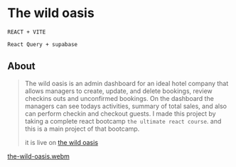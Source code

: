 # The wild oasis

`REACT + VITE`

`React Query + supabase`

## About

> The wild oasis is an admin dashboard for an ideal hotel company that allows managers to create, update, and delete bookings, review checkins outs and unconfirmed bookings.
> On the dashboard the managers can see todays activities, summary of total sales, and also can perform checkin and checkout guests.
> I made this project by taking a complete react bootcamp `the ultimate react course`. and this is a main project of that bootcamp.
>
> it is live on [the wild oasis](https://the-wild-oasis-pro.vercel.app/)

[the-wild-oasis.webm](https://github.com/BaGorK/the-wild-oasis/assets/121786586/f5514aec-f286-4ec6-b286-28c5f00f3128)
